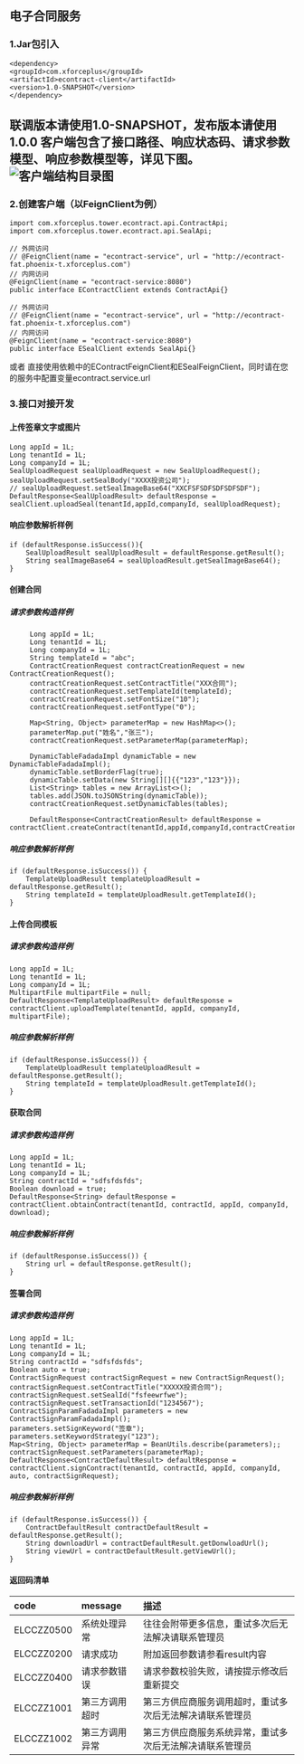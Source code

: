 ## 电子合同服务
### 1.Jar包引入
    <dependency>
    <groupId>com.xforceplus</groupId>
    <artifactId>econtract-client</artifactId>
    <version>1.0-SNAPSHOT</version>
    </dependency>
联调版本请使用1.0-SNAPSHOT，发布版本请使用1.0.0
客户端包含了接口路径、响应状态码、请求参数模型、响应参数模型等，详见下图。
![客户端结构目录图](codeconstruct.png)
--
### 2.创建客户端（以FeignClient为例）
    import com.xforceplus.tower.econtract.api.ContractApi;
    import com.xforceplus.tower.econtract.api.SealApi;
    
    // 外网访问
    // @FeignClient(name = "econtract-service", url = "http://econtract-fat.phoenix-t.xforceplus.com")
    // 内网访问
    @FeignClient(name = "econtract-service:8080")
    public interface EContractClient extends ContractApi{}
    
    // 外网访问
    // @FeignClient(name = "econtract-service", url = "http://econtract-fat.phoenix-t.xforceplus.com")
    // 内网访问
    @FeignClient(name = "econtract-service:8080")
    public interface ESealClient extends SealApi{}
    
 或者 直接使用依赖中的EContractFeignClient和ESealFeignClient，同时请在您的服务中配置变量econtract.service.url


### 3.接口对接开发
#### 上传签章文字或图片
    Long appId = 1L;
    Long tenantId = 1L;
    Long companyId = 1L;
    SealUploadRequest sealUploadRequest = new SealUploadRequest();
    sealUploadRequest.setSealBody("XXXX投资公司");
    // sealUploadRequest.setSealImageBase64("XXCFSFSDFSDFSDFSDF");
    DefaultResponse<SealUploadResult> defaultResponse = sealClient.uploadSeal(tenantId,appId,companyId, sealUploadRequest);

#### 响应参数解析样例
    if (defaultResponse.isSuccess()){
        SealUploadResult sealUploadResult = defaultResponse.getResult();
        String sealImageBase64 = sealUploadResult.getSealImageBase64();
    }
    
#### 创建合同
##### 请求参数构造样例  
         Long appId = 1L;
         Long tenantId = 1L;
         Long companyId = 1L;
         String templateId = "abc";
         ContractCreationRequest contractCreationRequest = new ContractCreationRequest();
         contractCreationRequest.setContractTitle("XXX合同");
         contractCreationRequest.setTemplateId(templateId);
         contractCreationRequest.setFontSize("10");
         contractCreationRequest.setFontType("0");
         
         Map<String, Object> parameterMap = new HashMap<>();
         parameterMap.put("姓名","张三");
         contractCreationRequest.setParameterMap(parameterMap);
         
         DynamicTableFadadaImpl dynamicTable = new DynamicTableFadadaImpl();
         dynamicTable.setBorderFlag(true);
         dynamicTable.setData(new String[][]{{"123","123"}});
         List<String> tables = new ArrayList<>();
         tables.add(JSON.toJSONString(dynamicTable));
         contractCreationRequest.setDynamicTables(tables);
         
         DefaultResponse<ContractCreationResult> defaultResponse = contractClient.createContract(tenantId,appId,companyId,contractCreationRequest);
##### 响应参数解析样例
    if (defaultResponse.isSuccess()) {
        TemplateUploadResult templateUploadResult = defaultResponse.getResult();
        String templateId = templateUploadResult.getTemplateId();
    }
    
#### 上传合同模板
##### 请求参数构造样例
    Long appId = 1L;
    Long tenantId = 1L;
    Long companyId = 1L;
    MultipartFile multipartFile = null;
    DefaultResponse<TemplateUploadResult> defaultResponse = contractClient.uploadTemplate(tenantId, appId, companyId, multipartFile);
##### 响应参数解析样例
    if (defaultResponse.isSuccess()) {
        TemplateUploadResult templateUploadResult = defaultResponse.getResult();
        String templateId = templateUploadResult.getTemplateId();
    }

#### 获取合同
##### 请求参数构造样例
    Long appId = 1L;
    Long tenantId = 1L;
    Long companyId = 1L;
    String contractId = "sdfsfdsfds";
    Boolean download = true;
    DefaultResponse<String> defaultResponse = contractClient.obtainContract(tenantId, contractId, appId, companyId, download);
##### 响应参数解析样例
    if (defaultResponse.isSuccess()) {
        String url = defaultResponse.getResult();
    }

#### 签署合同
##### 请求参数构造样例
    Long appId = 1L;
    Long tenantId = 1L;
    Long companyId = 1L;
    String contractId = "sdfsfdsfds";
    Boolean auto = true;
    ContractSignRequest contractSignRequest = new ContractSignRequest();
    contractSignRequest.setContractTitle("XXXXX投资合同");
    contractSignRequest.setSealId("fsfeewrfwe");
    contractSignRequest.setTransactionId("1234567");
    ContractSignParamFadadaImpl parameters = new ContractSignParamFadadaImpl();
    parameters.setSignKeyword("签章");
    parameters.setKeywordStrategy("123");
    Map<String, Object> parameterMap = BeanUtils.describe(parameters);;
    contractSignRequest.setParameters(parameterMap);
    DefaultResponse<ContractDefaultResult> defaultResponse = contractClient.signContract(tenantId, contractId, appId, companyId, auto, contractSignRequest);
##### 响应参数解析样例
    if (defaultResponse.isSuccess()) {
        ContractDefaultResult contractDefaultResult = defaultResponse.getResult();
        String downloadUrl = contractDefaultResult.getDonwloadUrl();
        String viewUrl = contractDefaultResult.getViewUrl();
    }

#### 返回码清单
|  code   | message | 描述 |
|  :----  | :----  | :--- |
| ELCCZZ0500  | 系统处理异常 | 往往会附带更多信息，重试多次后无法解决请联系管理员    |
| ELCCZZ0200 | 请求成功 | 附加返回参数请参看result内容 |
| ELCCZZ0400 | 请求参数错误 | 请求参数校验失败，请按提示修改后重新提交 |
| ELCCZZ1001 | 第三方调用超时 | 第三方供应商服务调用超时，重试多次后无法解决请联系管理员 |
| ELCCZZ1002 | 第三方调用异常 | 第三方供应商服务系统异常，重试多次后无法解决请联系管理员 |